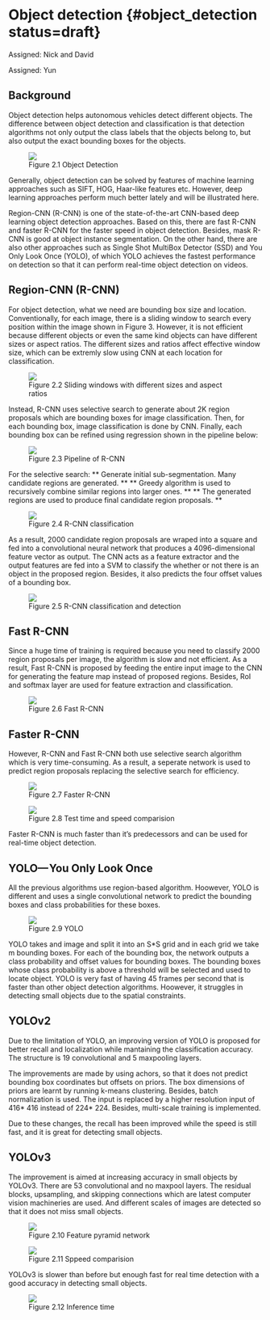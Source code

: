 # Object detection {#object_detection status=draft}

Assigned: Nick and David

Assigned: Yun

## Background

Object detection helps autonomous vehicles detect different objects. The difference between object detection and classification is that detection algorithms not only output the class labels that the objects belong to, but also output the exact bounding boxes for the objects. 

<figure class="stretch">
<img src="2.png"/>
<figcaption>Figure 2.1 Object Detection</figcaption>
</figure>

Generally, object detection can be solved by features of machine learning approaches such as SIFT, HOG, Haar-like features etc. However, deep learning approaches perform much better lately and will be illustrated here. 

Region-CNN (R-CNN) is one of the state-of-the-art CNN-based deep learning object detection approaches. Based on this, there are fast R-CNN and faster R-CNN for the faster speed in object detection. Besides, mask R-CNN is good at object instance segmentation. On the other hand, there are also other approaches such as Single Shot MultiBox Detector (SSD) and You Only Look Once (YOLO), of which YOLO achieves the fastest performance on detection so that it can perform real-time object detection on videos.

## Region-CNN (R-CNN)

For object detection, what we need are bounding box size and location. Conventionally, for each image, there is a sliding window to search every position within the image shown in Figure 3. However, it is not efficient because different objects or even the same kind objects can have different sizes or aspect ratios. The different sizes and ratios affect effective window size, which can be extremly slow using CNN at each location for classification. 

<figure class="stretch">
<img src="3.png"/>
<figcaption>Figure 2.2 Sliding windows with different sizes and aspect ratios</figcaption>
</figure>

Instead, R-CNN uses selective search to generate about 2K region proposals which are bounding boxes for image classification. Then, for each bounding box, image classification is done by CNN. Finally, each bounding box can be refined using regression shown in the pipeline below:
 
 <figure class="stretch">
 <img src="4.png"/>
 <figcaption>Figure 2.3 Pipeline of R-CNN</figcaption>
 </figure>
 
 For the selective search:
 ** Generate initial sub-segmentation. Many candidate regions are generated. **
 ** Greedy algorithm is used to recursively combine similar regions into larger ones. **
 ** The generated regions are used to produce final candidate region proposals. **
  
<figure class="stretch">
<img src="5.png"/>
<figcaption>Figure 2.4 R-CNN classification</figcaption>
</figure>

As a result, 2000 candidate region proposals are wraped into a square and fed into a convolutional neural network that produces a 4096-dimensional feature vector as output. The CNN acts as a feature extractor and the output features are fed into a SVM to classify the whether or not there is an object in the proposed region. Besides, it also predicts the four offset values of a bounding box.

<figure class="stretch">
<img src="6.png"/>
<figcaption>Figure 2.5 R-CNN classification and detection</figcaption>
</figure>

## Fast R-CNN 

Since a huge time of training is required because you need to classify 2000 region proposals per image, the algorithm is slow and not efficient. As a result, Fast R-CNN is proposed by feeding the entire input image to the CNN for generating the feature map instead of proposed regions. Besides, RoI and softmax layer are used for feature extraction and classification.

<figure class="stretch">
<img src="7.png"/>
<figcaption>Figure 2.6 Fast R-CNN</figcaption>
</figure>

## Faster R-CNN 

However, R-CNN and Fast R-CNN both use selective search algorithm which is very time-consuming. As a result, a seperate network is used to predict region proposals replacing the selective search for efficiency. 

<figure class="stretch">
<img src="8.png"/>
<figcaption>Figure 2.7 Faster R-CNN</figcaption>
</figure>

<figure class="stretch">
<img src="9.png"/>
<figcaption>Figure 2.8 Test time and speed comparision</figcaption>
</figure>

Faster R-CNN is much faster than it’s predecessors and can be used for real-time object detection.

## YOLO— You Only Look Once

All the previous algorithms use region-based algorithm. Hoowever, YOLO is different and uses a single convolutional network to predict the bounding boxes and class probabilities for these boxes.

<figure class="stretch">
<img src="10.png"/>
<figcaption>Figure 2.9 YOLO</figcaption>
</figure>

YOLO takes and image and split it into an S*S grid and in each grid we take m bounding boxes. For each of the bounding box, the network outputs a class probability and offset values for bounding boxes. The bounding boxes whose class probability is above a threshold will be selected and used to locate object. YOLO is very fast of having 45 frames per second that is faster than other object detection algorithms. Hoowever, it struggles in detecting small objects due to the spatial constraints.

## YOLOv2

Due to the limitation of YOLO, an improving version of YOLO is proposed for better recall and localization while mantaining the classification accuracy. The structure is 19 convolutional and 5 maxpooling layers.

The improvements are made by using achors, so that it does not predict bounding box coordinates but offsets on priors. The box dimensions of priors are learnt by running k-means clustering. Besides, batch normalization is used. The input is replaced by a higher resolution input of 416* 416 instead of 224* 224. Besides, multi-scale training is implemented. 

Due to these changes, the recall has been improved while the speed is still fast, and it is great for detecting small objects.

## YOLOv3

The improvement is aimed at increasing accuracy in small objects by YOLOv3. There are 53 convolutional and no maxpool layers. The residual blocks, upsampling, and skipping connections which are latest computer vision machineries are used. And different scales of images are detected so that it does not miss small objects.  

<figure class="stretch">
<img src="11.png"/>
<figcaption>Figure 2.10 Feature pyramid network</figcaption>
</figure>

<figure class="stretch">
<img src="12.png"/>
<figcaption>Figure 2.11 Sppeed comparision</figcaption>
</figure>

YOLOv3 is slower than before but enough fast for real time detection with a good accuracy in detecting small objects. 

<figure class="stretch">
<img src="13.png"/>
<figcaption>Figure 2.12 Inference time</figcaption>
</figure>


